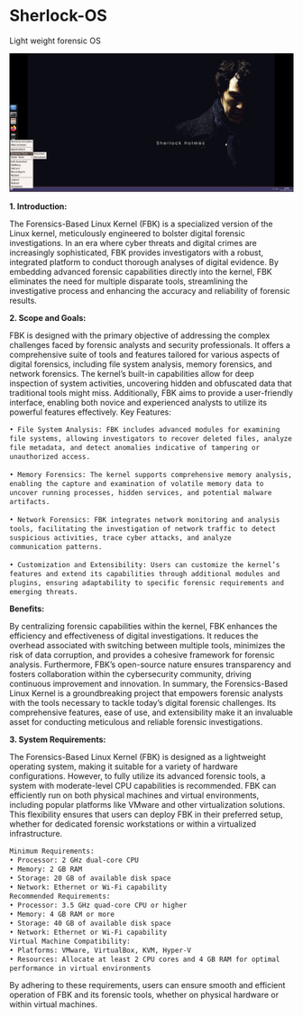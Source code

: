 # Sherlock-OS
Light weight forensic OS

![alt text](https://github.com/Kashyap-source/Sherlock-OS/blob/main/Image/Final%20look%20.png)

**1.	Introduction:**

The Forensics-Based Linux Kernel (FBK) is a specialized version of the Linux kernel, meticulously engineered to bolster digital forensic investigations. In an era where cyber threats and digital crimes are increasingly sophisticated, FBK provides investigators with a robust, integrated platform to conduct thorough analyses of digital evidence. By embedding advanced forensic capabilities directly into the kernel, FBK eliminates the need for multiple disparate tools, streamlining the investigative process and enhancing the accuracy and reliability of forensic results.

**2.	Scope and Goals:**

FBK is designed with the primary objective of addressing the complex challenges faced by forensic analysts and security professionals. It offers a comprehensive suite of tools and features tailored for various aspects of digital forensics, including file system analysis, memory forensics, and network forensics. The kernel’s built-in capabilities allow for deep inspection of system activities, uncovering hidden and obfuscated data that traditional tools might miss. Additionally, FBK aims to provide a user-friendly interface, enabling both novice and experienced analysts to utilize its powerful features effectively.
    Key Features:
    
    • File System Analysis: FBK includes advanced modules for examining file systems, allowing investigators to recover deleted files, analyze file metadata, and detect anomalies indicative of tampering or unauthorized access.
    
    • Memory Forensics: The kernel supports comprehensive memory analysis, enabling the capture and examination of volatile memory data to uncover running processes, hidden services, and potential malware artifacts.
    
    • Network Forensics: FBK integrates network monitoring and analysis tools, facilitating the investigation of network traffic to detect suspicious activities, trace cyber attacks, and analyze   communication patterns.
    
    • Customization and Extensibility: Users can customize the kernel’s features and extend its capabilities through additional modules and plugins, ensuring adaptability to specific forensic requirements and emerging threats.
    
    
**Benefits:**

By centralizing forensic capabilities within the kernel, FBK enhances the efficiency and effectiveness of digital investigations. It reduces the overhead associated with switching between multiple tools, minimizes the risk of data corruption, and provides a cohesive framework for forensic analysis. Furthermore, FBK’s open-source nature ensures transparency and fosters collaboration within the cybersecurity community, driving continuous improvement and innovation.
In summary, the Forensics-Based Linux Kernel is a groundbreaking project that empowers forensic analysts with the tools necessary to tackle today’s digital forensic challenges. Its comprehensive features, ease of use, and extensibility make it an invaluable asset for conducting meticulous and reliable forensic investigations.

**3.	System Requirements:**

The Forensics-Based Linux Kernel (FBK) is designed as a lightweight operating system, making it suitable for a variety of hardware configurations. However, to fully utilize its advanced forensic tools, a system with moderate-level CPU capabilities is recommended. FBK can efficiently run on both physical machines and virtual environments, including popular platforms like VMware and other virtualization solutions. This flexibility ensures that users can deploy FBK in their preferred setup, whether for dedicated forensic workstations or within a virtualized infrastructure.

    Minimum Requirements:
    • Processor: 2 GHz dual-core CPU
    • Memory: 2 GB RAM
    • Storage: 20 GB of available disk space
    • Network: Ethernet or Wi-Fi capability
    Recommended Requirements:
    • Processor: 3.5 GHz quad-core CPU or higher
    • Memory: 4 GB RAM or more
    • Storage: 40 GB of available disk space
    • Network: Ethernet or Wi-Fi capability
    Virtual Machine Compatibility:
    • Platforms: VMware, VirtualBox, KVM, Hyper-V
    • Resources: Allocate at least 2 CPU cores and 4 GB RAM for optimal performance in virtual environments
    
By adhering to these requirements, users can ensure smooth and efficient operation of FBK and its forensic tools, whether on physical hardware or within virtual machines.
